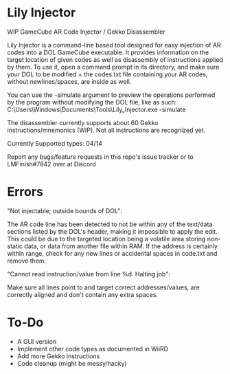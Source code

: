 # Lily Injector
WIP GameCube AR Code Injector / Gekko Disassembler

Lily Injector is a command-line based tool designed for easy injection of AR codes into a DOL GameCube executable. It provides information on the target location of given codes as well as disassembly of instructions applied by them. To use it, open a command prompt in its directory, and make sure your DOL to be modified + the codes.txt file containing your AR codes, without newlines/spaces, are inside as well.

You can use the -simulate argument to preview the operations performed by the program without modifying the DOL file, like as such:
C:\Users\Windows\Documents\Tools\Lily_Injector.exe -simulate

The disassembler currently supports about 60 Gekko instructions/mnemonics (WIP). Not all instructions are recognized yet.

Currently Supported types: 04/14

Report any bugs/feature requests in this repo's issue tracker or to LMFinish#7842 over at Discord

# Errors
"Not injectable; outside bounds of DOL":

The AR code line has been detected to not be within any of the text/data sections listed by the DOL's header, making it impossible to apply the edit. This could be due to the targeted location being a volatile area storing non-static data, or data from another file within RAM. If the address is certainly within range, check for any new lines or accidental spaces in code.txt and remove them.

"Cannot read instruction/value from line %d. Halting job":

Make sure all lines point to and target correct addresses/values, are correctly aligned and don't contain any extra spaces.

# To-Do
- A GUI version
- Implement other code types as documented in WiiRD
- Add more Gekko instructions
- Code cleanup (might be messy/hacky)


